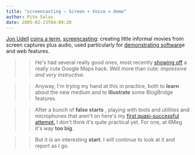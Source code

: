 ```yaml
---
title: "screencasting – Screen + Voice = demo"
author: Pito Salas
date: 2005-02-23T04:09:20
---
```


[Jon Udell](<http://weblog.infoworld.com/udell/>) [coins a
term](<http://weblog.infoworld.com/udell/2005/02/21.html#a1182>),
[screencasting](<http://www.oreillynet.com/pub/a/network/2004/11/11/primetime.html>):
creating little informal movies from screen captures plus audio, used
particularly for [demonstrating
software](<http://weblog.infoworld.com/udell/2004/11/12.html#a1113>)e and web
features.

>>

>> He's had several really good ones, most recently [showing
off](<http://weblog.infoworld.com/udell/2005/02/17.html#a1179>) a really cute
Google Maps hack. Well more than cute: _impressive and very instructive_.

>>

>> Anyway, I'm trying my hand at this in practice, both to **learn** about the
new medium and to **illustrate** some BlogBridge features.

>>

>> After a bunch of **false starts** , playing with tools and utilities and
microphones that aren't on here's my [ first quasi-successful
attempt.](<http://www.blogbridge.com/movies/bbmovie1.mov>) I don't think it's
quite practical yet. For one, at 6Meg it's way **too big**.

>>

>> But it is an interesting **start**. I will continue to look at it and
report as I go.


